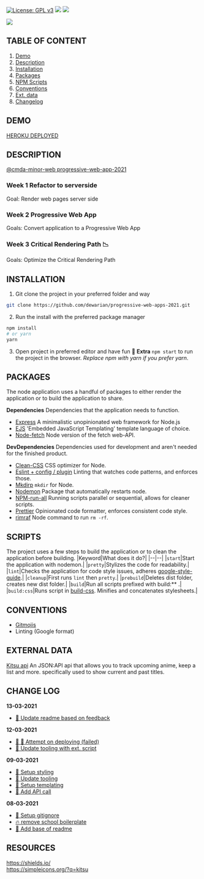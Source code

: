 [![License: GPL v3](https://img.shields.io/badge/License-GPLv3-blue.svg?style=flat-square)](https://www.gnu.org/licenses/gpl-3.0) [![](https://img.shields.io/badge/gitmoji-%20😜%20😍-FFDD67.svg?style=flat-square)](https://gitmoji.dev) [![](https://img.shields.io/badge/KITSU-hello-orange?style=flat-square&logo=Kitsu)](https://kitsu.docs.apiary.io/#)

![](https://miro.medium.com/max/2800/1*K_GsJOj3T2ATvSVtT-YWEA.png)

## TABLE OF CONTENT

1. [Demo](#demo)
1. [Description](#description)
1. [Installation](#installation)
1. [Packages](#packages)
1. [NPM Scripts](#scripts)
1. [Conventions](#conventions)
1. [Ext. data](#external-data)
1. [Changelog](#change-log)

## DEMO

[HEROKU DEPLOYED](https://progressive-web-apps-2021.herokuapp.com/)

## DESCRIPTION

[@cmda-minor-web progressive-web-app-2021](https://github.com/cmda-minor-web/progressive-web-apps-2021)

### Week 1 Refactor to serverside

Goal: Render web pages server side

### Week 2 Progressive Web App

Goals: Convert application to a Progressive Web App

### Week 3 Critical Rendering Path 📉

Goals: Optimize the Critical Rendering Path

## INSTALLATION

1. Git clone the project in your preferred folder and way

```ZSH
git clone https://github.com/dewarian/progressive-web-apps-2021.git
```

2. Run the install with the preferred package manager

```ZSH
npm install
# or yarn
yarn
```

3. Open project in preferred editor and have fun 🎉
   **Extra** `npm start` to run the project in the browser.
   _Replace npm with yarn if you prefer yarn_.

## PACKAGES

The node application uses a handful of packages to either render the application or to build the application to share.

**Dependencies**
Dependencies that the application needs to function.

- [Express](http://expressjs.com/) A minimalistic unopinionated web framework for Node.js
- [EJS](https://ejs.co/) 'Embedded JavaScript Templating' template language of choice.
- [Node-fetch]() Node version of the fetch web-API.

**DevDependencies**
Dependencies used for development and aren't needed for the finished product.

- [Clean-CSS](https://www.npmjs.com/package/clean-css) CSS optimizer for Node.
- [Eslint + config / plugin](https://github.com/eslint/eslint) Linting that watches code patterns, and enforces those.
- [Mkdirp](https://www.npmjs.com/package/mkdirp) `mkdir` for Node.
- [Nodemon](https://www.npmjs.com/package/nodemon) Package that automatically restarts node.
- [NPM-run-all](https://www.npmjs.com/package/npm-run-all) Running scripts parallel or sequential, allows for cleaner scripts.
- [Prettier](https://github.com/prettier/prettier) Opinionated code formatter, enforces consistent code style.
- [rimraf](https://www.npmjs.com/package/rimraf) Node command to run `rm -rf`.

## SCRIPTS

The project uses a few steps to build the application or to clean the application before building.
|Keyword|What does it do?|
|--|--|
|`start`|Start the application with nodemon.|
|`pretty`|Stylizes the code for readability.|
|`lint`|Checks the application for code style issues, adheres [google-style-guide](https://google.github.io/styleguide/jsguide.html).|
|`cleanup`|First runs `lint` then `pretty`.|
|`prebuild`|Deletes dist folder, creates new dist folder.|
|`build`|Run all scripts prefixed with build:\*\* .|
|`build:css`|Runs script in [build-css](https://github.com/dewarian/progressive-web-apps-2021/blob/master/scripts/build-css.js). Minifies and concatenates stylesheets.|

## CONVENTIONS

- [Gitmojis](https://gitmoji.dev/)
- Linting (Google format)

## EXTERNAL DATA

[Kitsu api](https://kitsu.docs.apiary.io/) An JSON:API api that allows you to track upcoming anime, keep a list and more. specifically used to show current and past titles.

## CHANGE LOG

**13-03-2021**

- [:memo: Update readme based on feedback](https://github.com/dewarian/progressive-web-apps-2021/commit/22c48f2f7061ce916967437ca1173a0617370d7a)

**12-03-2021**

- [:rocket: :poop: Attempt on deploying (failed)]()
- [:wrench: Update tooling with ext. script](https://github.com/dewarian/progressive-web-apps-2021/commit/7c0a915fe29f321d3d589df83293c041d684369e)

**09-03-2021**

- [:lipstick: Setup styling](https://github.com/dewarian/progressive-web-apps-2021/commit/312b4c04809b5621dabf046acaa7473b0b4a36fa)
- [:wrench: Update tooling](https://github.com/dewarian/progressive-web-apps-2021/commit/cb42c32c6d39c240f139f40d1fe639bcf22a3998)
- [:bento: Setup templating](https://github.com/dewarian/progressive-web-apps-2021/commit/588e08a92d62f47d6d9c1083144d4f121ae2086c)
- [:poop: Add API call](https://github.com/dewarian/progressive-web-apps-2021/commit/0561afd1fcb7bf6aaae7e0c84c2a50f2f9f9a149)

**08-03-2021**

- [:see_no_evil: Setup gitignore](https://github.com/dewarian/progressive-web-apps-2021/commit/a53aff9d139808daf73cb38509354b0de364a469)
- [:fire: remove school boilerplate](https://github.com/dewarian/progressive-web-apps-2021/commit/65f5d11e9511ec301fcfb136f176d1e1238c9ed8)
- [:memo: Add base of readme](https://github.com/dewarian/progressive-web-apps-2021/commit/206aa586f8ef8ed85192f86f9017b384c0b34699)

## RESOURCES

https://shields.io/  
https://simpleicons.org/?q=kitsu
